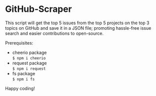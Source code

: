 # GitHub-Scraper

This script will get the top 5 issues from the top 5 projects on the top 3 topics on GitHub and save it in a JSON file; promoting hassle-free issue search and easier contributions to open-source.

Prerequisites:
- cheerio package <br>
``` $ npm i cheerio ```
- request package <br>
``` $ npm i request ```
- fs package <br>
``` $ npm i fs ```

Happy coding!
